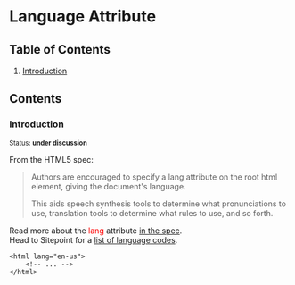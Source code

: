 # Language Attribute

## Table of Contents

  1. [Introduction](#introduction)

## Contents

### Introduction

<sup>Status: **under discussion** </sup>

From the HTML5 spec:
>Authors are encouraged to specify a lang attribute on the root html element, giving the document's language.
>
>This aids speech synthesis tools to determine what pronunciations to use, translation tools to determine what rules to use, and so forth.
>

Read more about the <font color="red">lang</font> attribute <a href="http://www.w3.org/html/wg/drafts/html/master/semantics.html#the-html-element">in the spec</a>.<br>
Head to Sitepoint for a <a href="http://reference.sitepoint.com/html/lang-codes">list of language codes</a>.

```
<html lang="en-us">
    <!-- ... -->
</html>
```
